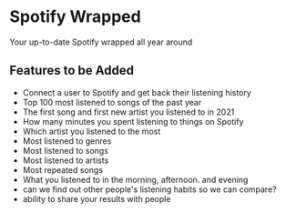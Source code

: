 # Spotify Wrapped
Your up-to-date Spotify wrapped all year around

## Features to be Added
- Connect a user to Spotify and get back their listening history
- Top 100 most listened to songs of the past year
- The first song and first new artist you listened to in 2021
- How many minutes you spent listening to things on Spotify
- Which artist you listened to the most
- Most listened to genres
- Most listened to songs
- Most listened to artists
- Most repeated songs
- What you listened to in the morning, afternoon. and evening
- can we find out other people's listening habits so we can compare?
- ability to share your results with people

